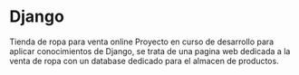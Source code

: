 # Django
Tienda de ropa para venta online
Proyecto en curso de desarrollo para aplicar conocimientos de Django, se trata de una pagina web dedicada a la venta de ropa con un database dedicado para el almacen de productos.
